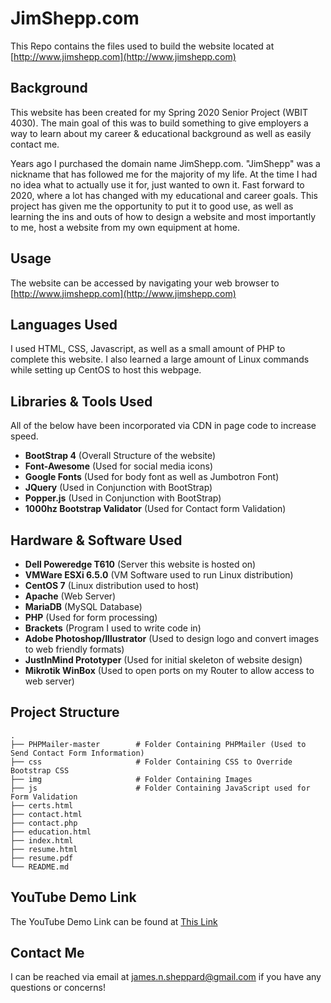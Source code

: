 # JimShepp.com

This Repo contains the files used to build the website located at [http://www.jimshepp.com](http://www.jimshepp.com)

## Background

This website has been created for my Spring 2020 Senior Project (WBIT 4030). The main goal of this was to build something to give employers a way to learn about my career & educational background as well as easily contact me.

Years ago I purchased the domain name JimShepp.com. "JimShepp" was a nickname that has followed me for the majority of my life. At the time I had no idea what to actually use it for, just wanted to own it. Fast forward to 2020, where a lot has changed with my educational and career goals. This project has given me the opportunity to put it to good use, as well as learning the ins and outs of how to design a website and most importantly to me, host a website from my own equipment at home. 

## Usage

The website can be accessed by navigating your web browser to [http://www.jimshepp.com](http://www.jimshepp.com)

## Languages Used

I used HTML, CSS, Javascript, as well as a small amount of PHP to complete this website. I also learned a large amount of Linux commands while setting up CentOS to host this webpage.

## Libraries & Tools Used

All of the below have been incorporated via CDN in page code to increase speed.


* **BootStrap 4** (Overall Structure of the website)
* **Font-Awesome** (Used for social media icons)
* **Google Fonts** (Used for body font as well as Jumbotron Font)
* **JQuery** (Used in Conjunction with BootStrap)
* **Popper.js** (Used in Conjunction with BootStrap)
* **1000hz Bootstrap Validator** (Used for Contact form Validation)


## Hardware & Software Used


* **Dell Poweredge T610** (Server this website is hosted on)
* **VMWare ESXi 6.5.0** (VM Software used to run Linux distribution)
* **CentOS 7** (Linux distribution used to host)
* **Apache** (Web Server)
* **MariaDB** (MySQL Database)
* **PHP** (Used for form processing)
* **Brackets** (Program I used to write code in)
* **Adobe Photoshop/Illustrator** (Used to design logo and convert images to web friendly formats)
* **JustInMind Prototyper** (Used for initial skeleton of website design)
* **Mikrotik WinBox** (Used to open ports on my Router to allow access to web server)

## Project Structure

```
.
├── PHPMailer-master        # Folder Containing PHPMailer (Used to Send Contact Form Information)
├── css                     # Folder Containing CSS to Override Bootstrap CSS
├── img                     # Folder Containing Images
├── js                      # Folder Containing JavaScript used for Form Validation
├── certs.html
├── contact.html
├── contact.php
├── education.html
├── index.html
├── resume.html
├── resume.pdf
└── README.md
```

## YouTube Demo Link

The YouTube Demo Link can be found at [This Link](https://youtu.be/gC7JzFDdPvo)

## Contact Me

I can be reached via email at [james.n.sheppard@gmail.com](mailto:james.n.sheppard@gmail.com) if you have any questions or concerns!